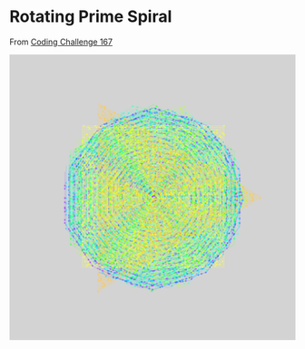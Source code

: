 # Rotating Prime Spiral

From [Coding Challenge 167](https://thecodingtrain.com/challenges/167-prime-spiral)

![image](18624.png)
